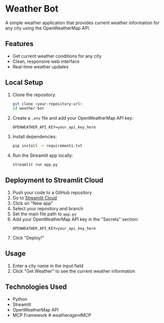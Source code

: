# Weather Bot

A simple weather application that provides current weather information for any city using the OpenWeatherMap API.

## Features
- Get current weather conditions for any city
- Clean, responsive web interface
- Real-time weather updates

## Local Setup

1. Clone the repository:
   ```bash
   git clone <your-repository-url>
   cd weather-bot
   ```

2. Create a `.env` file and add your OpenWeatherMap API key:
   ```
   OPENWEATHER_API_KEY=your_api_key_here
   ```

3. Install dependencies:
   ```bash
   pip install -r requirements.txt
   ```

4. Run the Streamlit app locally:
   ```bash
   streamlit run app.py
   ```

## Deployment to Streamlit Cloud

1. Push your code to a GitHub repository
2. Go to [Streamlit Cloud](https://streamlit.io/cloud)
3. Click on "New app"
4. Select your repository and branch
5. Set the main file path to `app.py`
6. Add your OpenWeatherMap API key in the "Secrets" section:
   ```
   OPENWEATHER_API_KEY=your_api_key_here
   ```
7. Click "Deploy!"

## Usage
1. Enter a city name in the input field
2. Click "Get Weather" to see the current weather information

## Technologies Used
- Python
- Streamlit
- OpenWeatherMap API
- MCP Framework
#   w e a t h e r _ a g e n t _ M C P  
 
